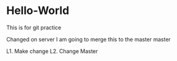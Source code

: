 # Hello-World

This is for git practice

Changed on server
I am going to merge this to the master
 master

 L1. Make change
 L2. Change Master